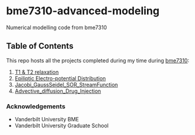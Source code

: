 # bme7310-advanced-modeling
Numerical modelling code from bme7310

## Table of Contents

This repo hosts all the projects completed during my time during [bme7310](https://www.coursicle.com/vanderbilt/courses/BME/7310/):
1. [T1 & T2 relaxation](https://github.com/KhaiTTNguyen/bme7450_quantitative_functional_imaging/tree/main/project1)
2. [Epiliptic Electro-potential Distribution](https://github.com/KhaiTTNguyen/bme7310-advanced-modeling/tree/main/lab2_FDM)
3. [Jacobi_GaussSeidel_SOR_StreamFunction](https://github.com/KhaiTTNguyen/bme7310-advanced-modeling/tree/main/lab3_SOR_StreamFunction)
4. [Advective_diffusion_Drug_Injection](https://github.com/KhaiTTNguyen/bme7310-advanced-modeling/tree/main/lab4_%20advective_diffusion_drug_injection)

### Acknowledgements
* Vanderbilt University BME
* Vanderbilt University Graduate School
